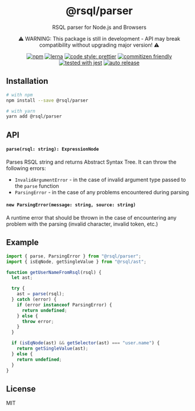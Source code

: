<div align="center">

<h1>@rsql/parser</h1>
<p>RSQL parser for Node.js and Browsers</p>
<p>⚠️ WARNING: This package is still in development - API may break compatibility without upgrading major version! ⚠️</p>

[![npm](https://img.shields.io/npm/v/@rsql/parser)](https://www.npmjs.com/package/@rsql/parser)
[![lerna](https://img.shields.io/badge/maintained%20with-lerna-cc00ff.svg)](https://lerna.js.org/)
[![code style: prettier](https://img.shields.io/badge/code_style-prettier-ff69b4.svg)](https://github.com/prettier/prettier)
[![commitizen friendly](https://img.shields.io/badge/commitizen-friendly-brightgreen.svg)](http://commitizen.github.io/cz-cli/)
[![tested with jest](https://img.shields.io/badge/tested_with-jest-99424f.svg)](https://github.com/facebook/jest)
[![auto release](https://img.shields.io/badge/release-auto.svg?colorA=888888&colorB=9B065A&label=auto)](https://github.com/intuit/auto)

</div>

## Installation

```sh
# with npm
npm install --save @rsql/parser

# with yarn
yarn add @rsql/parser
```

## API

#### `parse(rsql: string): ExpressionNode`

Parses RSQL string and returns Abstract Syntax Tree. It can throw the following errors:

- `InvalidArgumentError` - in the case of invalid argument type passed to the `parse` function
- `ParsingError` - in the case of any problems encountered during parsing

#### `new ParsingError(message: string, source: string)`

A runtime error that should be thrown in the case of encountering any problem with the parsing
(invalid character, invalid token, etc.)

## Example

```javascript
import { parse, ParsingError } from "@rsql/parser";
import { isEqNode, getSingleValue } from "@rsql/ast";

function getUserNameFromRsql(rsql) {
  let ast;

  try {
    ast = parse(rsql);
  } catch (error) {
    if (error instanceof ParsingError) {
      return undefined;
    } else {
      throw error;
    }
  }

  if (isEqNode(ast) && getSelector(ast) === "user.name") {
    return getSingleValue(ast);
  } else {
    return undefined;
  }
}
```

## License

MIT
